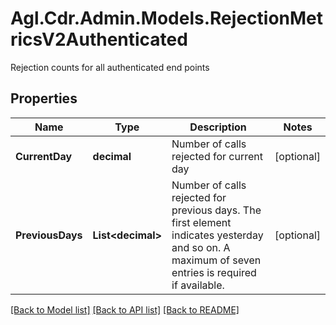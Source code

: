 # Agl.Cdr.Admin.Models.RejectionMetricsV2Authenticated
Rejection counts for all authenticated end points

## Properties

Name | Type | Description | Notes
------------ | ------------- | ------------- | -------------
**CurrentDay** | **decimal** | Number of calls rejected for current day | [optional] 
**PreviousDays** | **List&lt;decimal&gt;** | Number of calls rejected for previous days. The first element indicates yesterday and so on. A maximum of seven entries is required if available. | [optional] 

[[Back to Model list]](../README.md#documentation-for-models) [[Back to API list]](../README.md#documentation-for-api-endpoints) [[Back to README]](../README.md)

